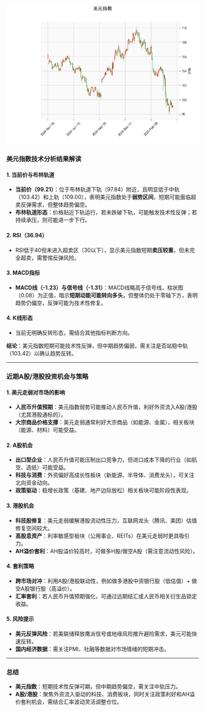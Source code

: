 ![图](USDX.png)



### 美元指数技术分析结果解读

#### 1. **当前价与布林轨道**
- **当前价（99.21）**：位于布林轨道下轨（97.84）附近，且明显低于中轨（103.42）和上轨（109.00），表明美元指数处于**弱势区间**，短期可能面临超卖反弹需求，但整体趋势偏空。
- **布林轨道形态**：价格贴近下轨运行，若未跌破下轨，可能触发技术性反弹；若持续承压，则可能进一步下行。

#### 2. **RSI（36.94）**
- RSI低于40但未进入超卖区（30以下），显示美元指数短期**卖压较重**，但未完全超卖，需警惕反弹风险。

#### 3. **MACD指标**
- **MACD线（-1.23）**与**信号线（-1.31）**：MACD线略高于信号线，柱状图（0.08）为正值，暗示**短期动能可能转向多头**，但整体仍处于零轴下方，表明趋势仍偏空，反弹可能为技术性修复。

#### 4. **K线形态**
- 当前无明确反转形态，需结合其他指标判断方向。

**结论**：美元指数短期可能技术性反弹，但中期趋势偏弱，需关注是否站稳中轨（103.42）以确认趋势反转。

---

### 近期A股/港股投资机会与策略

#### 1. **美元走弱对市场的影响**
- **人民币升值预期**：美元指数弱势可能推动人民币升值，利好外资流入A股/港股（尤其港股通标的）。
- **大宗商品价格支撑**：美元走弱通常利好大宗商品（如能源、金属），相关板块（能源、材料）可能受益。

#### 2. **A股机会**
- **出口型企业**：人民币升值可能压制出口竞争力，但进口成本下降的行业（如航空、造纸）可能受益。
- **科技与消费**：外资偏好高成长性板块（新能源、半导体、消费龙头），可关注北向资金动向。
- **政策驱动**：稳增长政策（基建、地产边际放松）相关板块可能阶段性表现。

#### 3. **港股机会**
- **科技股修复**：美元走弱缓解港股流动性压力，互联网龙头（腾讯、美团）估值修复空间较大。
- **高股息资产**：利率敏感型板块（公用事业、REITs）在美元走弱时更具吸引力。
- **AH溢价套利**：AH股溢价较高时，可做多H股/做空A股（需注意流动性风险）。

#### 4. **套利策略**
- **跨市场对冲**：利用A股/港股联动性，例如做多港股中资银行股（低估值）+ 做空A股银行股（高溢价）。
- **汇率套利**：若人民币升值预期强化，可通过远期结汇或人民币相关衍生品锁定收益。

#### 5. **风险提示**
- **美元反弹风险**：若美联储释放鹰派信号或地缘风险推升避险需求，美元可能快速反转。
- **国内经济数据**：需关注PMI、社融等数据对市场情绪的短期冲击。

---

### 总结
- **美元指数**：短期技术性反弹可期，但中期趋势偏空，需关注中轨压力。
- **A股/港股**：聚焦外资流入驱动的科技、消费板块，同时关注政策利好和AH溢价套利机会，需结合汇率波动灵活调整仓位。